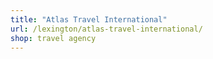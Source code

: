 ```yaml
---
title: "Atlas Travel International"
url: /lexington/atlas-travel-international/
shop: travel agency
---
```

